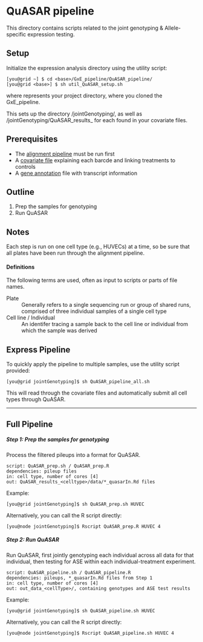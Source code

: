 
QuASAR pipeline
===================
This directory contains scripts related to the joint genotyping & Allele-specific expression testing.

## Setup
Initialize the expression analysis directory using the utility script:
```
[you@grid ~] $ cd <base>/GxE_pipeline/QuASAR_pipeline/
[you@grid <base>] $ sh util_QuASAR_setup.sh
```
where <base> represents your project directory, where you cloned the GxE_pipeline.

This sets up the directory <base>/jointGenotyping/, as well as <base>/jointGenotyping/QuASAR_results_<cellType> for each <cellType> found in your covariate files.

## Prerequisites
* The [alignment pipeline](../alignment_pipeline/) must be run first
* A [covariate file](../misc/) explaining each barcde and linking treatments to controls
* A [gene annotation](../misc/) file with transcript information

## Outline
1. Prep the samples for genotyping
2. Run QuASAR

## Notes
Each step is run on one cell type (e.g., HUVECs) at a time, so be sure that all plates have been run through the alignment pipeline.

#### Definitions
The following terms are used, often as input to scripts or parts of file names.
<dl>
	<dt>Plate</td>
	<dd>Generally refers to a single sequencing run or group of shared runs, comprised of three individual samples of a single cell type</dd>
	<dt>Cell line / Individual</dt>
	<dd>An identifer tracing a sample back to the cell line or individual from which the sample was derived</dd>
</dl>

## Express Pipeline
To quickly apply the pipeline to multiple samples, use the utility script provided:
```
[you@grid jointGenotyping]$ sh QuASAR_pipeline_all.sh
```
This will read through the covariate files and automatically submit all cell types through QuASAR.

---
## Full Pipeline
##### Step 1: Prep the samples for genotyping
Process the filtered pileups into a format for QuASAR.

```
script: QuASAR_prep.sh / QuASAR_prep.R
dependencies: pileup files
in: cell type, number of cores [4]
out: QuASAR_results_<celltype>/data/*_quasarIn.Rd files
```

Example:
```
[you@grid jointGenotyping]$ sh QuASAR_prep.sh HUVEC
```

Alternatively, you can call the R script directly:
```
[you@node jointGenotyping]$ Rscript QuASAR_prep.R HUVEC 4
```

##### Step 2: Run QuASAR
Run QuASAR, first jointly genotyping each individual across all data for that individual, then testing for ASE within each individual-treatment experiment.

```
script: QuASAR_pipeline.sh / QuASAR_pipeline.R
dependencies: pileups, *_quasarIn.Rd files from Step 1
in: cell type, number of cores [4]
out: out_data_<cellType>/, containing genotypes and ASE test results
```

Example:
```
[you@grid jointGenotyping]$ sh QuASAR_pipeline.sh HUVEC
```

Alternatively, you can call the R script directly:
```
[you@node jointGenotyping]$ Rscript QuASAR_pipeline.sh HUVEC 4
```
